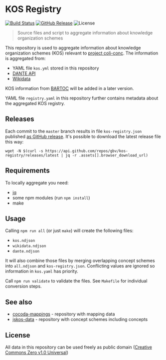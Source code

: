 # KOS Registry

[![Build Status](https://travis-ci.org/gbv/kos-registry.svg?branch=master)](https://travis-ci.org/gbv/kos-registry)
[![GitHub Release](https://img.shields.io/github/release-date/gbv/kos-registry.svg)](https://github.com/gbv/kos-registry/releases/latest)
![License](https://img.shields.io/github/license/gbv/kos-registry.svg)

> Source files and script to aggregate information about knowledge organization schemes

This repository is used to aggregate information about knowledge organization
schemes (KOS) relevant to [project coli-conc](https://coli-conc.gbv.de/). The
information is aggregated from:

* YAML file `kos.yml` stored in this repository
* [DANTE API](https://api.dante.gbv.de/)
* [Wikidata](https://www.wikidata.org/)

KOS information from [BARTOC](https://bartoc.org/) will be added in a later
version.

YAML file `registry.yaml` in this repository further contains metadata about
the aggregated KOS registry.

## Releases

Each commit to the `master` branch results in file `kos-registry.json`
published [as GitHub release](https://github.com/gbv/kos-registry/releases).
It's possible to download the latest release file this way:

    wget -N $(curl -s https://api.github.com/repos/gbv/kos-registry/releases/latest | jq -r .assets[].browser_download_url)

## Requirements

To locally aggregate you need:

* [jq](https://stedolan.github.io/jq/)
* some npm modules (run `npm install`)
* make

## Usage

Calling `npm run all` (or just `make`) will create the following files:

* `kos.ndjson`
* `wikidata.ndjson`
* `dante.ndjson`

It will also combine those files by merging overlapping concept schemes into
`all.ndjson` and `kos-registry.json`. Conflicting values are ignored so
information in `kos.yaml` has priority.

Call `npm run validate` to validate the files. See `Makefile` for individual conversion steps.

## See also

* [cocoda-mappings](https://github.com/gbv/cocoda-mappings/) - repository with mapping data
* [jskos-data](https://github.com/gbv/jskos-data/) - repository with concept schemes including concepts

## License

All data in this repository can be used freely as public domain ([Creative
Commons Zero v1.0 Universal](https://creativecommons.org/publicdomain/zero/1.0/))
